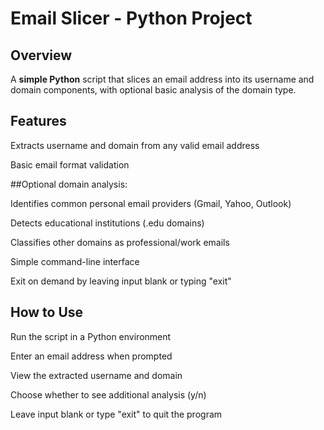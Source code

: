 # Email Slicer - Python Project
## Overview
A **simple Python** script that slices an email address into its username and domain components, with optional basic analysis of the domain type.

## Features
Extracts username and domain from any valid email address

Basic email format validation

##Optional domain analysis:

Identifies common personal email providers (Gmail, Yahoo, Outlook)

Detects educational institutions (.edu domains)

Classifies other domains as professional/work emails

Simple command-line interface

Exit on demand by leaving input blank or typing "exit"

## How to Use
Run the script in a Python environment

Enter an email address when prompted

View the extracted username and domain

Choose whether to see additional analysis (y/n)

Leave input blank or type "exit" to quit the program
